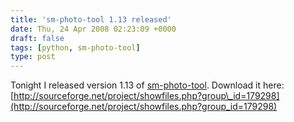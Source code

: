 ```yaml
---
title: 'sm-photo-tool 1.13 released'
date: Thu, 24 Apr 2008 02:23:09 +0000
draft: false
tags: [python, sm-photo-tool]
type: post
---
```


Tonight I released version 1.13 of [sm-photo-tool](http://sm-photo-tool.sourceforge.net/). Download it here: [http://sourceforge.net/project/showfiles.php?group\_id=179298](http://sourceforge.net/project/showfiles.php?group_id=179298)